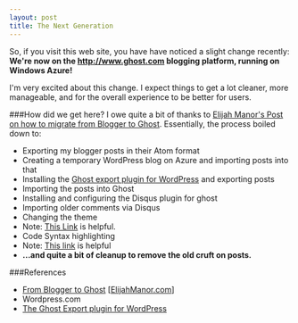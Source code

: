 ```yaml
---
layout: post
title: The Next Generation
---
```

So, if you visit this web site, you have have noticed a slight change recently: **We're now on the http://www.ghost.com blogging platform, running on Windows Azure!**

I'm very excited about this change. I expect things to get a lot cleaner, more manageable, and for the overall experience to be better for users.

###How did we get here?
I owe quite a bit of thanks to [Elijah Manor's Post on how to migrate from Blogger to Ghost](http://www.elijahmanor.com/from-blogger-to-ghost/). 
Essentially, the process boiled down to:

* Exporting my blogger posts in their Atom format
* Creating a temporary WordPress blog on Azure and importing posts into that
* Installing the [Ghost export plugin for WordPress](http://wordpress.org/plugins/ghost/installation/) and exporting posts
* Importing the posts into Ghost
* Installing and configuring the Disqus plugin for ghost
* Importing older comments via Disqus
* Changing the theme
 * Note: [This Link](http://cyanbyfuchsia.wordpress.com/2014/01/01/changing-ghost-theme-and-add-disqus-comment/) is helpful.
* Code Syntax highlighting
 * Note: [This link](http://cyanbyfuchsia.wordpress.com/2014/01/02/add-code-syntax-highlighting-to-your-ghost-blogging-site/) is helpful
* **...and quite a bit of cleanup to remove the old cruft on posts.**


###References
* [From Blogger to Ghost](http://www.elijahmanor.com/from-blogger-to-ghost/) [[ElijahManor.com](http://ElijahManor.com)]
* Wordpress.com
* [The Ghost Export plugin for WordPress](http://wordpress.org/plugins/ghost/installation/)
